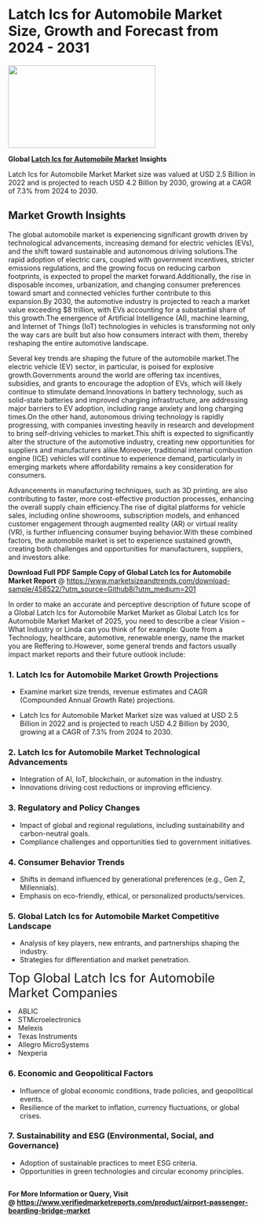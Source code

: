 <H1>Latch Ics for Automobile Market Size, Growth and Forecast from 2024 - 2031</H1><img class="aligncenter size-medium wp-image-584254" src="https://thirdeyenews.in/wp-content/uploads/2024/09/Global-Market-Research-300x168.jpeg" alt="" width="300" height="168" /><p><strong>Global&nbsp;<a href="https://www.marketsizeandtrends.com/download-sample/458522/?utm_source=Github8j?utm_medium=201">Latch Ics for Automobile Market</a> Insights</strong></p><p>Latch Ics for Automobile Market Market size was valued at USD 2.5 Billion in 2022 and is projected to reach USD 4.2 Billion by 2030, growing at a CAGR of 7.3% from 2024 to 2030.</p><p><h2>Market Growth Insights</h2> <p>The global automobile market is experiencing significant growth driven by technological advancements, increasing demand for electric vehicles (EVs), and the shift toward sustainable and autonomous driving solutions.The rapid adoption of electric cars, coupled with government incentives, stricter emissions regulations, and the growing focus on reducing carbon footprints, is expected to propel the market forward.Additionally, the rise in disposable incomes, urbanization, and changing consumer preferences toward smart and connected vehicles further contribute to this expansion.By 2030, the automotive industry is projected to reach a market value exceeding $8 trillion, with EVs accounting for a substantial share of this growth.The emergence of Artificial Intelligence (AI), machine learning, and Internet of Things (IoT) technologies in vehicles is transforming not only the way cars are built but also how consumers interact with them, thereby reshaping the entire automotive landscape.</p> <p>Several key trends are shaping the future of the automobile market.The electric vehicle (EV) sector, in particular, is poised for explosive growth.Governments around the world are offering tax incentives, subsidies, and grants to encourage the adoption of EVs, which will likely continue to stimulate demand.Innovations in battery technology, such as solid-state batteries and improved charging infrastructure, are addressing major barriers to EV adoption, including range anxiety and long charging times.On the other hand, autonomous driving technology is rapidly progressing, with companies investing heavily in research and development to bring self-driving vehicles to market.This shift is expected to significantly alter the structure of the automotive industry, creating new opportunities for suppliers and manufacturers alike.Moreover, traditional internal combustion engine (ICE) vehicles will continue to experience demand, particularly in emerging markets where affordability remains a key consideration for consumers.</p> <p>Advancements in manufacturing techniques, such as 3D printing, are also contributing to faster, more cost-effective production processes, enhancing the overall supply chain efficiency.The rise of digital platforms for vehicle sales, including online showrooms, subscription models, and enhanced customer engagement through augmented reality (AR) or virtual reality (VR), is further influencing consumer buying behavior.With these combined factors, the automobile market is set to experience sustained growth, creating both challenges and opportunities for manufacturers, suppliers, and investors alike.</p> <p><span class=""><strong>Download Full PDF Sample Copy of Global Latch Ics for Automobile Market Report</strong> @ <a href="https://www.marketsizeandtrends.com/download-sample/458522/?utm_source=Github8j?utm_medium=201" target="_blank">https://www.marketsizeandtrends.com/download-sample/458522/?utm_source=Github8j?utm_medium=201</a></span></p><p>In order to make an accurate and perceptive description of future scope of a Global&nbsp;Latch Ics for Automobile Market Market as Global&nbsp;Latch Ics for Automobile Market Market of 2025, you need to describe a clear Vision &ndash; What Industry or Linda can you think of for example: Quote from a Technology, healthcare, automotive, renewable energy, name the market you are Reffering to.However, some general trends and factors usually impact market reports and their future outlook include:</p><h3>1.&nbsp;<strong>Latch Ics for Automobile Market Growth Projections</strong></h3><ul><li>Examine market size trends, revenue estimates and CAGR (Compounded Annual Growth Rate) projections.</li><li><p>Latch Ics for Automobile Market Market size was valued at USD 2.5 Billion in 2022 and is projected to reach USD 4.2 Billion by 2030, growing at a CAGR of 7.3% from 2024 to 2030.</p></li></ul><h3>2.&nbsp;<strong>Latch Ics for Automobile Market Technological Advancements</strong></h3><ul><li>Integration of AI, IoT, blockchain, or automation in the industry.</li><li>Innovations driving cost reductions or improving efficiency.</li></ul><h3>3.&nbsp;<strong>Regulatory and Policy Changes</strong></h3><ul><li>Impact of global and regional regulations, including sustainability and carbon-neutral goals.</li><li>Compliance challenges and opportunities tied to government initiatives.</li></ul><h3>4.&nbsp;<strong>Consumer Behavior Trends</strong></h3><ul><li>Shifts in demand influenced by generational preferences (e.g., Gen Z, Millennials).</li><li>Emphasis on eco-friendly, ethical, or personalized products/services.</li></ul><h3>5.&nbsp;<strong>Global Latch Ics for Automobile Market Competitive Landscape</strong></h3><ul><li>Analysis of key players, new entrants, and partnerships shaping the industry.</li><li>Strategies for differentiation and market penetration.</li></ul><p data-pm-slice="1 1 []"><span style="color: inherit; font-family: inherit; font-size: 25px;">Top Global Latch Ics for Automobile Market Companies</span></p><div class="" data-test-id=""><p><li>ABLIC</li><li> STMicroelectronics</li><li> Melexis</li><li> Texas Instruments</li><li> Allegro MicroSystems</li><li> Nexperia</li></p></div><h3>6.&nbsp;<strong>Economic and Geopolitical Factors</strong></h3><ul><li>Influence of global economic conditions, trade policies, and geopolitical events.</li><li>Resilience of the market to inflation, currency fluctuations, or global crises.</li></ul><h3>7.&nbsp;<strong>Sustainability and ESG (Environmental, Social, and Governance)</strong></h3><ul><li>Adoption of sustainable practices to meet ESG criteria.</li><li>Opportunities in green technologies and circular economy principles.</li></ul><h2><strong style="font-size: 14px;">For More Information or Query, Visit @&nbsp;</strong><a style="background-color: #ffffff; font-size: 14px;" href="https://www.marketsizeandtrends.com/report/latch-ics-for-automobile-market/" target="_blank">https://www.verifiedmarketreports.com/product/airport-passenger-boarding-bridge-market</a></h2>